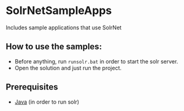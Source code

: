 # SolrNetSampleApps
Includes sample applications that use SolrNet

## How to use the samples:
* Before anything, run `runsolr.bat` in order to start the solr server.
* Open the solution and just run the project.


## Prerequisites
* [Java](https://java.com/en/download/) (in order to run solr)



